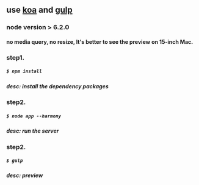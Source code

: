 ## use [koa](https://github.com/koajs/koa) and [gulp](https://github.com/gulpjs/gulp) 

### node version > 6.2.0

#### no media query, no resize, It's better to see the preview on 15-inch Mac.

### step1.

##### 	 `$ npm install`

##### 	desc: install the dependency packages

### step2.

##### 	 `$ node app --harmony`

##### 	desc: run the server

### step2.

##### 	 `$ gulp`

##### 	desc: preview
